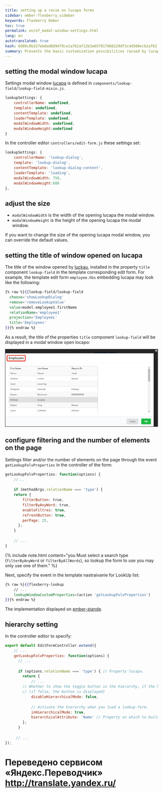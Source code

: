 ```yaml
--- 
title: setting up a raise on lucapa forms 
sidebar: ember-flexberry_sidebar 
keywords: Flexberry Ember 
toc: true 
permalink: en/ef_modal-window-settings.html 
lang: en 
autotranslated: true 
hash: 6d08c8b327eb8ad6894f8ce1a762af12b3a657917868229df3c4d580ecb2af62 
summary: Presents the basic customization possibilities raised by lucapa form. 
--- 
```


## setting the modal window lucapa 

Settings modal window [lucapa](ef_lookup.html) is defined in `components/lookup-field/lookup-field-mixin.js`. 

```js
lookupSettings: {
	controllerName: undefined,
	template: undefined,
	contentTemplate: undefined,
	loaderTemplate: undefined,
	modalWindowWidth: undefined,
	modalWindowHeight:undefined
}
``` 

In the controller editor `controllers/edit-form.js` these settings set: 

```js
lookupSettings: {
    controllerName: 'lookup-dialog',
    template: 'lookup-dialog',
    contentTemplate: 'lookup-dialog-content',
    loaderTemplate: 'loading',
    modalWindowWidth: 750,
    modalWindowHeight:600
},
``` 

## adjust the size 

* `modalWindowWidth` is the width of the opening lucapa the modal window. 
* `modalWindowHeight` is the height of the opening lucapa the modal window. 

If you want to change the size of the opening lucapa modal window, you can override the default values. 

## setting the title of window opened on lucapa 

The title of the window opened by [luckau](ef_lookup.html), installed in the property `title` component `lookup-field` in the template corresponding edit form. For example, the template edit form `employee.hbs` embedding lucapa may look like the following: 

```hbs
{% raw %}{{lookup-field/lookup-field
  choose='showLookupDialog'
  remove='removeLookupValue'
  value=model.employee1.firstName
  relationName='employee1'
  projection='EmployeeL'
  title='Employees'
}}{% endraw %}
``` 

As a result, the title of the properties `title` component `lookup-field` will be displayed in a modal window open locapo: 

![](/images/pages/img/page/EditFormTitle/lookuptitle.png) 

## configure filtering and the number of elements on the page 

Settings filter and/or the number of elements on the page through the event `getLookupFolvProperties` in the controller of the form: 

```javascript
getLookupFolvProperties: function(options) {
    //... 

    if (methodArgs.relationName === 'type') {
    return {
        filterButton: true,
        filterByAnyWord: true,
        enableFiltres: true,
        refreshButton: true,
        perPage: 25,
      };
    }

    // ... 
}
``` 

{% include note.html content="you Must select a search type (`filterByAnyWord` or `filterByAllWords`), so lookup the form to use you may only use one of them." %} 

Next, specify the event in the template nastraivanie for LookUp list: 

```hbs
{% raw %}{{flexberry-lookup
    // ... 
    lookupWindowCustomProperties=(action 'getLookupFolvProperties')
}}{% endraw %}
``` 

The implementation displayed on [ember-stande](https://flexberry-ember-dev.firebaseapp.com/components-examples/flexberry-lookup/customizing-window-example). 

## hierarchy setting 

In the controller editor to specify: 

```javascript
export default EditFormController.extend({
    // ... 
    getLookupFolvProperties: function(options) {
      // ... 

      if (options.relationName === 'type') { // Property lucapa. 
        return {
            // ... 
	    // Whether to show the toggle button in the hierarchy, if the hierarchy for a list of available 
	    // (if false, the button is displayed) 
            disableHierarchicalMode: false,

            // Activate the hierarchy when you load a lookup-form. 
            inHierarchicalMode: true,
            hierarchicalAttribute: 'Name' // Property on which to build the hierarchy. 
        };
      }

     // ... 
});
``` 



 # Переведено сервисом «Яндекс.Переводчик» http://translate.yandex.ru/